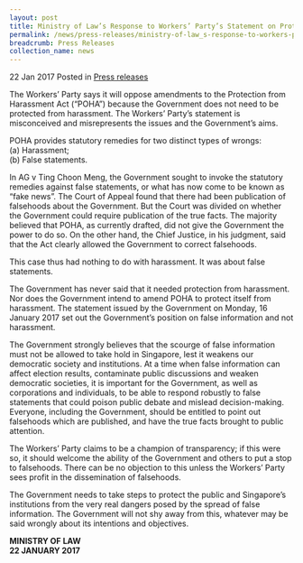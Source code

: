 ```yaml
---
layout: post
title: Ministry of Law’s Response to Workers’ Party’s Statement on Protection from Harassment Act
permalink: /news/press-releases/ministry-of-law_s-response-to-workers-partys-statement-on-protec
breadcrumb: Press Releases
collection_name: news
---
```



22 Jan 2017 Posted in [Press releases](/news/press-releases)


The Workers’ Party says it will oppose amendments to the Protection from Harassment Act (“POHA”) because the Government does not need to be protected from harassment.  The Workers’ Party’s statement is misconceived and misrepresents the issues and the Government’s aims.  

POHA provides statutory remedies for two distinct types of wrongs:  
(a) Harassment;  
(b) False statements.

In AG v Ting Choon Meng, the Government sought to invoke the statutory remedies against false statements, or what has now come to be known as “fake news”.  The Court of Appeal found that there had been publication of falsehoods about the Government.  But the Court was divided on whether the Government could require publication of the true facts.  The majority believed that POHA, as currently drafted, did not give the Government the power to do so.  On the other hand, the Chief Justice, in his judgment, said that the Act clearly allowed the Government to correct falsehoods. 

This case thus had nothing to do with harassment.  It was about false statements.

The Government has never said that it needed protection from harassment.  Nor does the Government intend to amend POHA to protect itself from harassment.  The statement issued by the Government on Monday, 16 January 2017 set out the Government’s position on false information and not harassment. 

The Government strongly believes that the scourge of false information must not be allowed to take hold in Singapore, lest it weakens our democratic society and institutions.  At a time when false information can affect election results, contaminate public discussions and weaken democratic societies, it is important for the Government, as well as corporations and individuals, to be able to respond robustly to false statements that could poison public debate and mislead decision-making.  Everyone, including the Government, should be entitled to point out falsehoods which are published, and have the true facts brought to public attention.

The Workers’ Party claims to be a champion of transparency; if this were so, it should welcome the ability of the Government and others to put a stop to falsehoods.  There can be no objection to this unless the Workers’ Party sees profit in the dissemination of falsehoods.

The Government needs to take steps to protect the public and Singapore’s institutions from the very real dangers posed by the spread of false information.  The Government will not shy away from this, whatever may be said wrongly about its intentions and objectives.

**MINISTRY OF LAW**    
**22 JANUARY 2017**
